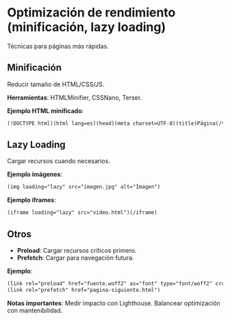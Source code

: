 # Optimización de rendimiento (minificación, lazy loading)

Técnicas para páginas más rápidas.

## Minificación

Reducir tamaño de HTML/CSS/JS.

**Herramientas**: HTMLMinifier, CSSNano, Terser.

**Ejemplo HTML minificado**:

```html
(!DOCTYPE html)(html lang=es)(head)(meta charset=UTF-8)(title)Página(/title)(/head)(body)(h1)Hola(/h1)(/body)(/html)
```

## Lazy Loading

Cargar recursos cuando necesarios.

**Ejemplo imágenes**:

```html
(img loading="lazy" src="imagen.jpg" alt="Imagen")
```

**Ejemplo iframes**:

```html
(iframe loading="lazy" src="video.html")(/iframe)
```

## Otros

- **Preload**: Cargar recursos críticos primero.
- **Prefetch**: Cargar para navegación futura.

**Ejemplo**:

```html
(link rel="preload" href="fuente.woff2" as="font" type="font/woff2" crossorigin)
(link rel="prefetch" href="pagina-siguiente.html")
```

**Notas importantes**: Medir impacto con Lighthouse. Balancear optimización con mantenibilidad.